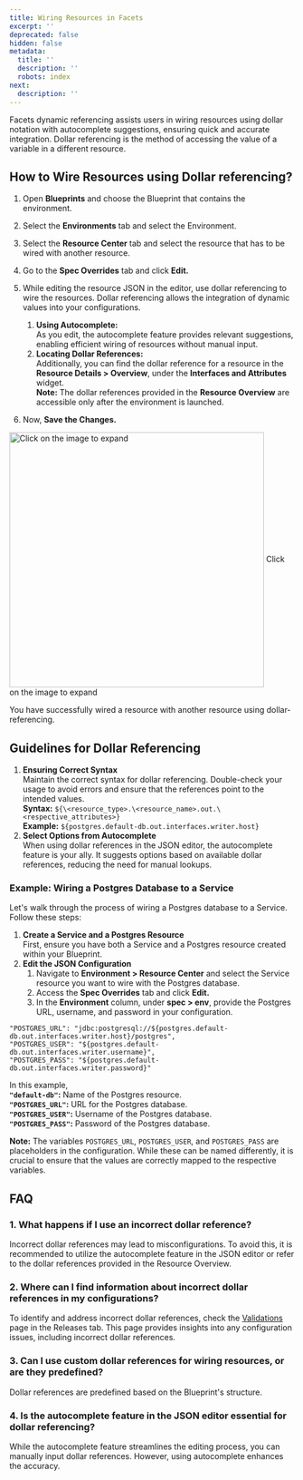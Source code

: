```yaml
---
title: Wiring Resources in Facets
excerpt: ''
deprecated: false
hidden: false
metadata:
  title: ''
  description: ''
  robots: index
next:
  description: ''
---
```

Facets dynamic referencing assists users in wiring resources using dollar notation with autocomplete suggestions, ensuring quick and accurate integration. Dollar referencing is the method of accessing the value of a variable in a different resource.

## How to Wire Resources using Dollar referencing?

1. Open **Blueprints** and choose the Blueprint that contains the environment.
2. Select the **Environments** tab and select the Environment.
3. Select the **Resource Center** tab and select the resource that has to be wired with another resource.
4. Go to the **Spec Overrides** tab and click **Edit.**
5. While editing the resource JSON in the editor, use dollar referencing to wire the resources. Dollar referencing allows the integration of dynamic values into your configurations. 

   1. **Using Autocomplete:**\
      As you edit, the autocomplete feature provides relevant suggestions, enabling efficient wiring of resources without manual input.
   2. **Locating Dollar References:**\
      Additionally, you can find the dollar reference for a resource in the **Resource Details > Overview**, under the **Interfaces and Attributes** widget.\
      **Note:** The dollar references provided in the **Resource Overview** are accessible only after the environment is launched. 
6. Now, **Save the Changes.**

<Image alt="Click on the image to expand" align="center" width="450px" border={true} src="https://files.readme.io/e87840f-image.png">
  Click on the image to expand
</Image>

You have successfully wired a resource with another resource using dollar-referencing.

## Guidelines for Dollar Referencing

1. **Ensuring Correct Syntax**\
   Maintain the correct syntax for dollar referencing. Double-check your usage to avoid errors and ensure that the references point to the intended values.\
   **Syntax:** `${\<resource_type>.\<resource_name>.out.\<respective_attributes>}`\
   **Example:** `${postgres.default-db.out.interfaces.writer.host}`
2. **Select Options from Autocomplete**\
   When using dollar references in the JSON editor, the autocomplete feature is your ally. It suggests options based on available dollar references, reducing the need for manual lookups.

### Example: Wiring a Postgres Database to a Service

Let's walk through the process of wiring a Postgres database to a Service. Follow these steps:

1. **Create a Service and a Postgres Resource**\
   First, ensure you have both a Service and a Postgres resource created within your Blueprint.
2. **Edit the JSON Configuration**
   1. Navigate to **Environment > Resource Center** and select the Service resource you want to wire with the Postgres database.
   2. Access the **Spec Overrides** tab and click **Edit.**
   3. In the **Environment** column, under **spec > env**, provide the Postgres URL, username, and password in your configuration.

```
"POSTGRES_URL": "jdbc:postgresql://${postgres.default-db.out.interfaces.writer.host}/postgres",  
"POSTGRES_USER": "${postgres.default-db.out.interfaces.writer.username}",  
"POSTGRES_PASS": "${postgres.default-db.out.interfaces.writer.password}"
```

In this example,\
**`"default-db"`:** Name of the Postgres resource.\
**`"POSTGRES_URL"`:** URL for the Postgres database.\
**`"POSTGRES_USER"`:** Username of the Postgres database.\
**`"POSTGRES_PASS"`:** Password of the Postgres database.

**Note:** The variables `POSTGRES_URL`, `POSTGRES_USER`, and `POSTGRES_PASS` are placeholders in the configuration. While these can be named differently, it is crucial to ensure that the values are correctly mapped to the respective variables.

## FAQ

### 1\. What happens if I use an incorrect dollar reference?

Incorrect dollar references may lead to misconfigurations. To avoid this, it is recommended to utilize the autocomplete feature in the JSON editor or refer to the dollar references provided in the Resource Overview.

### 2\. Where can I find information about incorrect dollar references in my configurations?

To identify and address incorrect dollar references, check the [Validations](https://readme.facets.cloud/docs/validation-summary-panel) page in the Releases tab. This page provides insights into any configuration issues, including incorrect dollar references.

### 3\. Can I use custom dollar references for wiring resources, or are they predefined?

Dollar references are predefined based on the Blueprint's structure. 

### 4\. Is the autocomplete feature in the JSON editor essential for dollar referencing?

While the autocomplete feature streamlines the editing process, you can manually input dollar references. However, using autocomplete enhances the accuracy.
